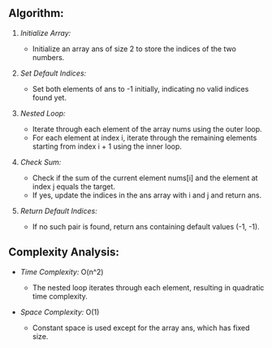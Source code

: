 ## Algorithm:

1. *Initialize Array:*
   - Initialize an array ans of size 2 to store the indices of the two numbers.
   
2. *Set Default Indices:*
   - Set both elements of ans to -1 initially, indicating no valid indices found yet.
   
3. *Nested Loop:*
   - Iterate through each element of the array nums using the outer loop.
   - For each element at index i, iterate through the remaining elements starting from index i + 1 using the inner loop.
   
4. *Check Sum:*
   - Check if the sum of the current element nums[i] and the element at index j equals the target.
   - If yes, update the indices in the ans array with i and j and return ans.
   
5. *Return Default Indices:*
   - If no such pair is found, return ans containing default values (-1, -1).

## Complexity Analysis:

- *Time Complexity:* O(n^2)
  - The nested loop iterates through each element, resulting in quadratic time complexity.
  
- *Space Complexity:* O(1)
  - Constant space is used except for the array ans, which has fixed size.
